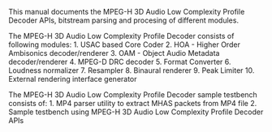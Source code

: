 This manual documents the MPEG-H 3D Audio Low Complexity Profile Decoder APIs, bitstream parsing and procesing of different modules.

The MPEG-H 3D Audio Low Complexity Profile Decoder consists of following modules:
	1.  USAC based Core Coder
	2.  HOA - Higher Order Ambisonics decoder/renderer
	3.  OAM - Object Audio Metadata decoder/renderer
	4.  MPEG-D DRC decoder
	5.  Format Converter
	6.  Loudness normalizer
	7.  Resampler
	8.  Binaural renderer
	9.  Peak Limiter
	10. External rendering interface generator

The MPEG-H 3D Audio Low Complexity Profile Decoder sample testbench consists of:
	1. MP4 parser utility to extract MHAS packets from MP4 file
	2. Sample testbench using MPEG-H 3D Audio Low Complexity Profile Decoder APIs
